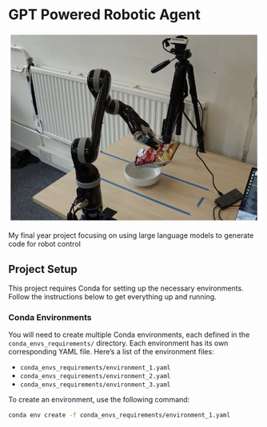 # GPT Powered Robotic Agent


![Robot in Action](./example_images/robot_gpt.png)

My final year project focusing on using large language models to generate code for robot control

## Project Setup

This project requires Conda for setting up the necessary environments. Follow the instructions below to get everything up and running.

### Conda Environments

You will need to create multiple Conda environments, each defined in the `conda_envs_requirements/` directory. Each environment has its own corresponding YAML file. Here’s a list of the environment files:

- `conda_envs_requirements/environment_1.yaml`
- `conda_envs_requirements/environment_2.yaml`
- `conda_envs_requirements/environment_3.yaml`

To create an environment, use the following command:

```bash
conda env create -f conda_envs_requirements/environment_1.yaml
